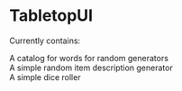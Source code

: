 # TabletopUI

Currently contains:

A catalog for words for random generators  
A simple random item description generator  
A simple dice roller  
